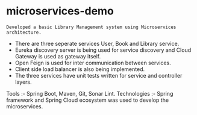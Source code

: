 # microservices-demo
 
	Developed a basic Library Management system using Microservices architecture.
 
- There are three seperate services User, Book and Library service.
- Eureka discovery server is being used for service discovery and Cloud Gateway is used as gateway itself.
- Open Feign is used for inter communication between services.
- Client side load balancer is also being implemented.
- The three services have unit tests written for service and controller layers.

Tools	:- Spring Boot, Maven, Git, Sonar Lint.
Technologies :-	Spring framework and Spring Cloud ecosystem was used to develop the microservices.
